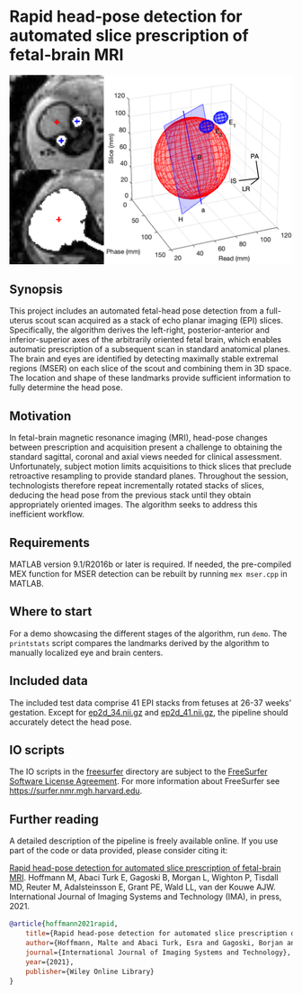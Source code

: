 # Rapid head‐pose detection for automated slice prescription of fetal‐brain MRI

![Fetal-brain geometry reconstruction](fetal-align.png)

## Synopsis

This project includes an automated fetal-head pose detection from a full-uterus
scout scan acquired as a stack of echo planar imaging (EPI) slices.
Specifically, the algorithm derives the left-right, posterior-anterior and
inferior-superior axes of the arbitrarily oriented fetal brain, which enables
automatic prescription of a subsequent scan in standard anatomical planes. The
brain and eyes are identified by detecting maximally stable extremal regions
(MSER) on each slice of the scout and combining them in 3D space. The location
and shape of these landmarks provide sufficient information to fully determine
the head pose.

## Motivation

In fetal-brain magnetic resonance imaging (MRI), head-pose changes between
prescription and acquisition present a challenge to obtaining the standard
sagittal, coronal and axial views needed for clinical assessment. Unfortunately,
subject motion limits acquisitions to thick slices that preclude retroactive
resampling to provide standard planes. Throughout the session, technologists
therefore repeat incrementally rotated stacks of slices, deducing the head pose
from the previous stack until they obtain appropriately oriented images. The
algorithm seeks to address this inefficient workflow.

## Requirements

MATLAB version 9.1/R2016b or later is required. If needed, the pre-compiled MEX
function for MSER detection can be rebuilt by running `mex mser.cpp` in MATLAB.

## Where to start

For a demo showcasing the different stages of the algorithm, run `demo`. The
`printstats` script compares the landmarks derived by the algorithm to manually
localized eye and brain centers.

## Included data

The included test data comprise 41 EPI stacks from fetuses at 26-37 weeks'
gestation. Except for [ep2d_34.nii.gz](data/ep2d_34.nii.gz) and
[ep2d_41.nii.gz](data/ep2d_34.nii.gz), the pipeline should accurately detect
the head pose.

## IO scripts

The IO scripts in the [freesurfer](freesurfer) directory are subject to the
[FreeSurfer Software License Agreement](freesurfer/LICENSE.txt). For more
information about FreeSurfer see https://surfer.nmr.mgh.harvard.edu.

## Further reading

A detailed description of the pipeline is freely available online. If you use
part of the code or data provided, please consider citing it:

[Rapid head-pose detection for automated slice prescription of fetal-brain MRI](https://doi.org/10.1002/ima.22563).
Hoffmann M, Abaci Turk E, Gagoski B, Morgan L, Wighton P, Tisdall MD, Reuter M, Adalsteinsson E, Grant PE, Wald LL, van der Kouwe AJW.
International Journal of Imaging Systems and Technology (IMA), in press, 2021.

```bibtex
@article{hoffmann2021rapid,
    title={Rapid head-pose detection for automated slice prescription of fetal-brain MRI},
    author={Hoffmann, Malte and Abaci Turk, Esra and Gagoski, Borjan and Morgan, Leah and Wighton, Paul and Tisdall, M Dylan and Reuter, Martin and Adalsteinsson, Elfar and Grant, P Ellen and Wald, Lawrence L and van der Kouwe, André JW},
    journal={International Journal of Imaging Systems and Technology},
    year={2021},
    publisher={Wiley Online Library}
}
```
